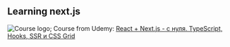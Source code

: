 ## Learning next.js
![Course logo](https://img-c.udemycdn.com/course/750x422/3965984_9788_2.jpg);
Course from Udemy: [React + Next.js - с нуля. TypeScript, Hooks, SSR и CSS Grid](https://www.udemy.com/course/react-nextjs/)
